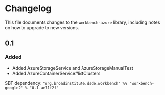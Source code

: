 # Changelog

This file documents changes to the `workbench-azure` library, including notes on how to upgrade to new versions.

## 0.1

### Added

- Added AzureStorageService and AzureStorageManualTest
- Added AzureContainerService#listClusters

SBT dependency: `"org.broadinstitute.dsde.workbench" %% "workbench-google2" % "0.1-ae71f2f"`
